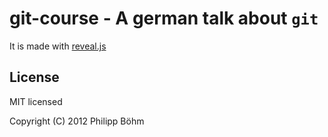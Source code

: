 # git-course - A german talk about `git`

It is made with [reveal.js](https://github.com/hakimel/reveal.js)

## License

MIT licensed

Copyright (C) 2012 Philipp Böhm